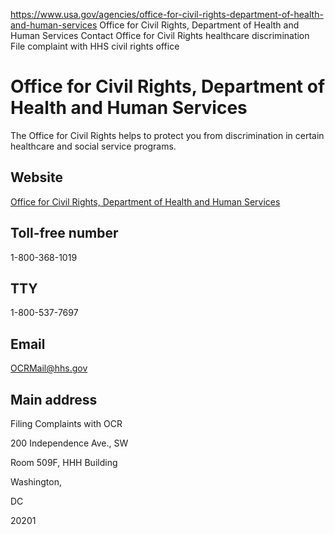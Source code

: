

https://www.usa.gov/agencies/office-for-civil-rights-department-of-health-and-human-services
Office for Civil Rights, Department of Health and Human Services
Contact Office for Civil Rights healthcare discrimination
File complaint with HHS civil rights office

Office for Civil Rights, Department of Health and Human Services
================================================================

The Office for Civil Rights helps to protect you from discrimination in certain healthcare and social service programs.

Website
-------

[Office for Civil Rights, Department of Health and Human Services](https://www.hhs.gov/ocr/index.html)

Toll-free number
----------------

1-800-368-1019

TTY
---

1-800-537-7697

Email
-----

[OCRMail@hhs.gov](mailto:OCRMail@hhs.gov)

Main address
------------

Filing Complaints with OCR
  

200 Independence Ave., SW
  

Room 509F, HHH Building
  

Washington,

DC

20201
